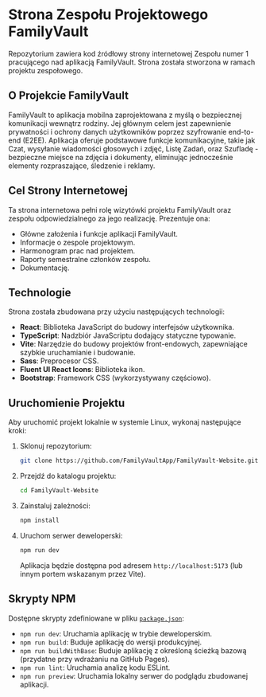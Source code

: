 # Strona Zespołu Projektowego FamilyVault

Repozytorium zawiera kod źródłowy strony internetowej Zespołu numer 1 pracującego nad aplikacją FamilyVault. Strona została stworzona w ramach projektu zespołowego.

## O Projekcie FamilyVault

FamilyVault to aplikacja mobilna zaprojektowana z myślą o bezpiecznej komunikacji wewnątrz rodziny. 
Jej głównym celem jest zapewnienie prywatności i ochrony danych użytkowników poprzez szyfrowanie end-to-end (E2EE). 
Aplikacja oferuje podstawowe funkcje komunikacyjne, takie jak Czat, wysyłanie wiadomości głosowych i zdjęć, Listę Zadań, oraz Szufladę - bezpieczne miejsce na zdjęcia i dokumenty, eliminując jednocześnie elementy rozpraszające, śledzenie i reklamy.

## Cel Strony Internetowej

Ta strona internetowa pełni rolę wizytówki projektu FamilyVault oraz zespołu odpowiedzialnego za jego realizację. Prezentuje ona:
*   Główne założenia i funkcje aplikacji FamilyVault.
*   Informacje o zespole projektowym.
*   Harmonogram prac nad projektem.
*   Raporty semestralne członków zespołu.
*   Dokumentację.

## Technologie

Strona została zbudowana przy użyciu następujących technologii:

*   **React**: Biblioteka JavaScript do budowy interfejsów użytkownika.
*   **TypeScript**: Nadzbiór JavaScriptu dodający statyczne typowanie.
*   **Vite**: Narzędzie do budowy projektów front-endowych, zapewniające szybkie uruchamianie i budowanie.
*   **Sass**: Preprocesor CSS.
*   **Fluent UI React Icons**: Biblioteka ikon.
*   **Bootstrap**: Framework CSS (wykorzystywany częściowo).

## Uruchomienie Projektu

Aby uruchomić projekt lokalnie w systemie Linux, wykonaj następujące kroki:

1.  Sklonuj repozytorium:
    ```sh
    git clone https://github.com/FamilyVaultApp/FamilyVault-Website.git
    ```
2.  Przejdź do katalogu projektu:
    ```sh
    cd FamilyVault-Website 
    ```
3.  Zainstaluj zależności:
    ```sh
    npm install
    ```
4.  Uruchom serwer deweloperski:
    ```sh
    npm run dev
    ```
    Aplikacja będzie dostępna pod adresem `http://localhost:5173` (lub innym portem wskazanym przez Vite).

## Skrypty NPM

Dostępne skrypty zdefiniowane w pliku [`package.json`](package.json):

*   `npm run dev`: Uruchamia aplikację w trybie deweloperskim.
*   `npm run build`: Buduje aplikację do wersji produkcyjnej.
*   `npm run buildWithBase`: Buduje aplikację z określoną ścieżką bazową (przydatne przy wdrażaniu na GitHub Pages).
*   `npm run lint`: Uruchamia analizę kodu ESLint.
*   `npm run preview`: Uruchamia lokalny serwer do podglądu zbudowanej aplikacji.

